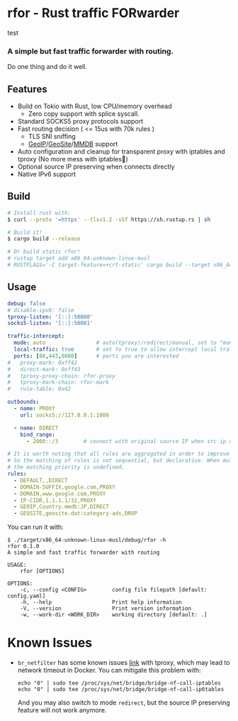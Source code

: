 rfor - Rust traffic FORwarder
======
test
### A simple but fast traffic forwarder with routing.
Do one thing and do it well.

Features
------
- Build on Tokio with Rust, low CPU/memory overhead
    - Zero copy support with splice syscall.
- Standard SOCKS5 proxy protocols support
- Fast routing decision ( <= 15us with 70k rules )
    - TLS SNI sniffing
    - [GeoIP](https://cdn.jsdelivr.net/gh/Loyalsoldier/v2ray-rules-dat@release/geoip.dat)/[GeoSite](https://github.com/Loyalsoldier/v2ray-rules-dat/releases/latest/download/geosite.dat)/[MMDB](https://raw.githubusercontent.com/alecthw/mmdb_china_ip_list/release/Country.mmdb) support
- Auto configuration and cleanup for transparent proxy with iptables and tproxy (No more mess with iptables🥳)
- Optional source IP preserving when connects directly
- Native IPv6 support

Build
-----
```bash
# Install rust with:
$ curl --proto '=https' --tlsv1.2 -sSf https://sh.rustup.rs | sh

# Build it!
$ cargo build --release

# Or build static rfor!
# rustup target add x86_64-unknown-linux-musl
# RUSTFLAGS='-C target-feature=+crt-static' cargo build --target x86_64-unknown-linux-musl
```

Usage
-----
```yaml
debug: false
# disable-ipv6: false
tproxy-listen: '[::]:50080'
socks5-listen: '[::]:50081'

traffic-intercept:
  mode: auto                # auto(tproxy)/redirect/manual, set to "manual" when you want set iptables by hand.
  local-traffic: true       # set to true to allow intercept local traffic
  ports: [80,443,8080]      # ports you are interested
#   proxy-mark: 0xff42
#   direct-mark: 0xff43
#   tproxy-proxy-chain: rfor-proxy
#   tproxy-mark-chain: rfor-mark
#   rule-table: 0x42

outbounds:
  - name: PROXY
    url: socks5://127.0.0.1:1080

  - name: DIRECT
    bind_range:
      - 2000::/3        # connect with original source IP when src ip match this range.

# It is worth noting that all rules are aggregated in order to improve the speed of rule matching. 
# So the matching of rules is not sequential, but declarative. When multiple identical rules exist, 
# the matching priority is undefined.
rules:
  - DEFAULT,,DIRECT
  - DOMAIN-SUFFIX,google.com,PROXY
  - DOMAIN,www.google.com,PROXY
  - IP-CIDR,1.1.1.1/32,PROXY
  - GEOIP,Country.mmdb:JP,DIRECT
  - GEOSITE,geosite.dat:category-ads,DROP
```

You can run it with:
```shell
$ ./target/x86_64-unknown-linux-musl/debug/rfor -h
rfor 0.1.0
A simple and fast traffic forwarder with routing

USAGE:
    rfor [OPTIONS]

OPTIONS:
    -c, --config <CONFIG>        config file filepath [default: config.yaml]
    -h, --help                   Print help information
    -V, --version                Print version information
    -w, --work-dir <WORK_DIR>    working directory [default: .]
```

# Known Issues
- `br_netfilter` has some known issues [link](http://patchwork.ozlabs.org/project/netfilter-devel/patch/1518715545-2188-1-git-send-email-gregory.vanderschueren@tessares.net/) with tproxy, which may lead to network timeout in Docker.
   You can mitigate this problem with:

      echo "0" | sudo tee /proc/sys/net/bridge/bridge-nf-call-iptables
      echo "0" | sudo tee /proc/sys/net/bridge/bridge-nf-call-ip6tables


  And you may also switch to mode `redirect`, but the source IP preserving feature will not work anymore.
